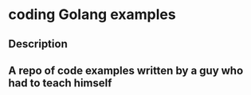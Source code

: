 # coding Golang examples

## Description
A repo of code examples written by a guy who had to teach himself
-